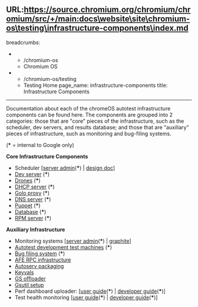 URL:https://source.chromium.org/chromium/chromium/src/+/main:docs\website\site\chromium-os\testing\infrastructure-components\index.md
---
breadcrumbs:
- - /chromium-os
  - Chromium OS
- - /chromium-os/testing
  - Testing Home
page_name: infrastructure-components
title: Infrastructure Components
---

Documentation about each of the chromeOS autotest infrastructure components can
be found here. The components are grouped into 2 categories: those that are
"core" pieces of the infrastructure, such as the scheduler, dev servers, and
results database; and those that are "auxiliary" pieces of infrastructure, such
as monitoring and bug-filing systems.

(**\*** = internal to Google only)

**Core Infrastructure Components**

*   Scheduler \[[server
            admin](https://sites.google.com/a/google.com/chromeos/for-team-members/lab2/infrastructure-components/autotest-scheduler)(**\***)
            | [design doc](/system/errors/NodeNotFound)\]
*   [Dev
            server](https://sites.google.com/a/google.com/chromeos/for-team-members/lab2/infrastructure-components/dev-server)
            (**\***)
*   [Drones](https://sites.google.com/a/google.com/chromeos/for-team-members/lab2/infrastructure-components/autotest-drones)
            (**\***)
*   [DHCP
            server](https://sites.google.com/a/google.com/chromeos/for-team-members/lab2/infrastructure-components/dhcp-server)
            (**\***)
*   [Golo
            proxy](https://sites.google.com/a/google.com/chromeos/for-team-members/lab2/infrastructure-components/golo-proxy)
            (**\***)
*   [DNS
            server](https://sites.google.com/a/google.com/chromeos/for-team-members/lab2/infrastructure-components/dns-server)
            (**\***)
*   [Puppet](https://sites.google.com/a/google.com/chromeos/for-team-members/lab2/infrastructure-components/puppet)
            (**\***)
*   [Database](https://sites.google.com/a/google.com/chromeos/for-team-members/lab2/infrastructure-components/database)
            (**\***)
*   [RPM
            server](https://sites.google.com/a/google.com/chromeos/for-team-members/lab2/infrastructure-components/rpm-server)
            (**\***)

**Auxiliary Infrastructure**

*   Monitoring systems \[[server
            admin](https://sites.google.com/a/google.com/chromeos/for-team-members/lab2/infrastructure-components/monitoring-systems)(**\***)
            | [graphite](/system/errors/NodeNotFound)\]
*   [Autotest development test
            machines](https://sites.google.com/a/google.com/chromeos/for-team-members/lab2/infrastructure-components/autotest-development-test-machines)
            (**\***)
*   [Bug filing
            system](https://sites.google.com/a/google.com/chromeos/for-team-members/lab2/infrastructure-components/bug-filing-system)
            (**\***)
*   [AFE RPC infrastructure](/system/errors/NodeNotFound)
*   [Autoserv packaging](/system/errors/NodeNotFound)
*   [Keyvals](/chromium-os/testing/infrastructure-components/keyvals)
*   [GS offloader](/system/errors/NodeNotFound)
*   [Gsutil
            setup](https://sites.google.com/a/google.com/chromeos/for-team-members/lab2/infrastructure-components/gsutil-setup)
*   Perf dashboard uploader: \[[user
            guide](https://docs.google.com/a/google.com/document/d/1zykB3eO9rXSCAv6czoha-CL8yvH4mg6GyRtaJuVOefo/edit?usp=sharing)(**\***)
            | [developer
            guide](https://docs.google.com/a/google.com/document/d/1jUe4PXCCaj1_rII7_J4uu8mLwRgglljEvCH_ssd057s/edit?usp=sharing)(**\***)\]
*   Test health monitoring \[[user
            guide](https://sites.google.com/a/google.com/chromeos/for-team-members/lab2/infrastructure-components/test-health-monitoring)(**\***)
            | [developer
            guide](https://sites.google.com/a/google.com/chromeos/for-team-members/lab2/infrastructure-components/test-health-monitoring/test-health-monitoring-developer-guide)(**\***)\]
